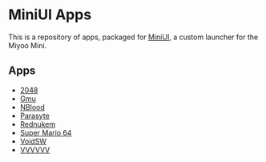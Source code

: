# MiniUI Apps

This is a repository of apps, packaged for [MiniUI](https://github.com/shauninman/MiniUI),
a custom launcher for the Miyoo Mini.

## Apps

- [2048](2048.pak)
- [Gmu](Gmu.pak)
- [NBlood](NBlood.pak)
- [Parasyte](Parasyte.pak)
- [Rednukem](Rednukem.pak)
- [Super Mario 64](SuperMario64.pak)
- [VoidSW](VoidSW.pak)
- [VVVVVV](VVVVVV.pak)
